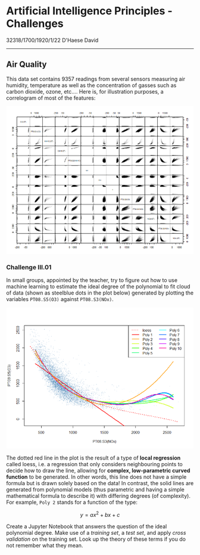 
# Artificial Intelligence Principles - Challenges

32318/1700/1920/1/22
D'Haese David

---

## Air Quality

This data set contains 9357 readings from several sensors measuring air humidity, temperature as well as the concentration of gasses such as carbon dioxide, ozone, etc…. Here is,  for illustration purposes, a correlogram of most of the features:

![Correlogram of most numeric features](corrgram.png)

### Challenge III.01

In small groups, appointed by the teacher, try to figure out how to use machine learning to estimate the ideal degree of the polynomial to fit cloud of data (shown as steelblue dots in the plot below) generated by plotting the variables `PT08.S5(O3)` against `PT08.S3(NOx)`.

![Polynomial fitting of O3 (ozone) versus NOx (nitrogen oxides)](polynomial_fits.png)

The dotted red line in the plot is the result of a type of __local regression__ called loess, i.e. a regression that only considers neighbouring points to decide how to draw the line, allowing for __complex, low-parametric curved function__ to be generated. In other words, this line does not have a simple formula but is drawn solely based on the data! In contrast, the solid lines are generated from polynomial models (thus parametric and having a simple mathematical formula to describe it) with differing degrees (of complexity). For example, `Poly 2` stands for a function of the type:

$$y=ax^2+bx+c$$

Create a Jupyter Notebook that answers the question of the ideal polynomial degree. Make use of a _training set_, a _test set_, and apply _cross validation_ on the training set. Look up the theory of these terms if you do not remember what they mean.
